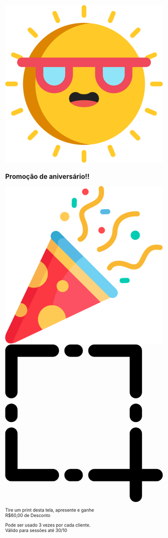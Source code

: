 <div id="popup" class="popup-holder">
        <div class="popup-closer"></div>
        <div class="popup-content">

<div class="popup-header">
    <img src="/assets/images/sun-big.svg" alt="sun" class="img">
    <h2 class="title">Promoção de aniversário!!</h2>
    <img src="/assets/images/confetti.svg" alt="sun" class="img">
</div>
<div class="popup-cta">
    <svg xmlns="http://www.w3.org/2000/svg" viewBox="0 0 512 512"><path d="M492 404.57h-47.43V289.715c0-11.046-8.953-20-20-20-11.045 0-20 8.954-20 20V404.57H289.715c-11.046 0-20 8.955-20 20 0 11.047 8.954 20 20 20H404.57V492c0 11.046 8.955 20 20 20 11.047 0 20-8.954 20-20v-47.43H492c11.046 0 20-8.953 20-20 0-11.045-8.954-20-20-20zM154.857 0H20C8.954 0 0 8.954 0 20v134.857c0 11.046 8.954 20 20 20s20-8.954 20-20V40h114.857c11.046 0 20-8.954 20-20s-8.954-20-20-20zM424.57 0H289.715c-11.046 0-20 8.954-20 20s8.954 20 20 20H404.57v114.857c0 11.046 8.955 20 20 20 11.047 0 20-8.954 20-20V20c0-11.046-8.953-20-20-20zM154.857 404.57H40V289.715c0-11.046-8.954-20-20-20s-20 8.954-20 20V424.57c0 11.047 8.954 20 20 20h134.857c11.046 0 20-8.953 20-20 0-11.045-8.954-20-20-20zM20 192.286c-11.046 0-20 8.954-20 20v20c0 11.046 8.954 20 20 20s20-8.954 20-20v-20c0-11.046-8.954-20-20-20zM424.57 192.286c-11.045 0-20 8.954-20 20v20c0 11.046 8.955 20 20 20 11.047 0 20-8.954 20-20v-20c0-11.046-8.953-20-20-20zM232.286 0h-20c-11.046 0-20 8.954-20 20s8.954 20 20 20h20c11.046 0 20-8.954 20-20s-8.954-20-20-20zM232.286 404.57h-20c-11.046 0-20 8.955-20 20 0 11.047 8.954 20 20 20h20c11.046 0 20-8.953 20-20 0-11.045-8.954-20-20-20z"/></svg>
</div>
<div class="popup-paragraph">
    <p>
    Tire um print desta tela, apresente e ganhe<br>
    <span class="p-big">R$60,00 de Desconto </span><br>
    </p>
    <div>
    Pode ser usado 3 vezes por cada cliente.
    <br>
    Válido para sessões até 30/10
    </div>
</div>

</div>
</div>
        